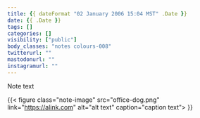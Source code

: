 ```yaml
---
title: {{ dateFormat "02 January 2006 15:04 MST" .Date }}
date: {{ .Date }}
tags: []
categories: []
visibility: ["public"]
body_classes: "notes colours-008"
twitterurl: ""
mastodonurl: ""
instagramurl: ""
---
```


Note text

{{< figure class="note-image" src="office-dog.png" link="https://alink.com" alt="alt text" caption="caption text"> }}